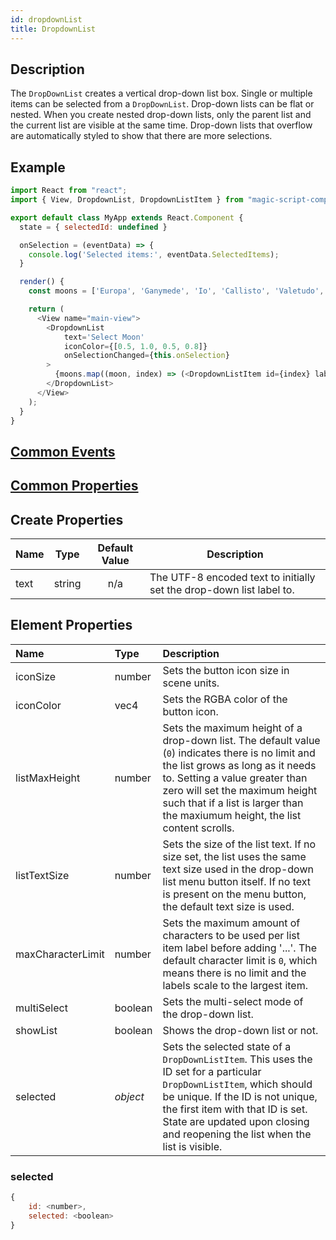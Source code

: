 ```yaml
---
id: dropdownList
title: DropdownList
---
```

## Description
The `DropDownList` creates a vertical drop-down list box. Single or multiple items can be selected from a `DropDownList`. Drop-down lists can be flat or nested. When you create nested drop-down lists, only the parent list and the current list are visible at the same time. Drop-down lists that overflow are automatically styled to show that there are more selections.

## Example

```javascript
import React from "react";
import { View, DropdownList, DropdownListItem } from "magic-script-components";

export default class MyApp extends React.Component {
  state = { selectedId: undefined }

  onSelection = (eventData) => {
    console.log('Selected items:', eventData.SelectedItems);
  }

  render() {
    const moons = ['Europa', 'Ganymede', 'Io', 'Callisto', 'Valetudo', 'Amalthea'];

    return (
      <View name="main-view">
        <DropdownList
            text='Select Moon'
            iconColor={[0.5, 1.0, 0.5, 0.8]}
            onSelectionChanged={this.onSelection}
        >
          {moons.map((moon, index) => (<DropdownListItem id={index} label={moon} />))}
        </DropdownList>
      </View>
    );
  }
}
```

## [Common Events](../types/Events.md)

## [Common Properties](../types/Properties.md)

## Create Properties

| Name | Type   | Default Value | Description                                                        |
| ---- | ------ | :-----------: | ------------------------------------------------------------------ |
| text | string |      n/a      | The UTF-8 encoded text to initially set the drop-down list label to. |

## Element Properties

| Name              | Type     | Description                                                                                                                                                                                                                                                                       |
| :---------------- | :------- | :-------------------------------------------------------------------------------------------------------------------------------------------------------------------------------------------------------------------------------------------------------------------------------- |
| iconSize          | number   | Sets the button icon size in scene units.                                                                                                                                                                                                                                         |
| iconColor         | vec4     | Sets the RGBA color of the button icon.                                                                                                                                                                                                                                           |
| listMaxHeight     | number   | Sets the maximum height of a drop-down list. The default value (`0`) indicates there is no limit and the list grows as long as it needs to. Setting a value greater than zero will set the maximum height such that if a list is larger than the maxiumum height, the list content scrolls. |
| listTextSize      | number   | Sets the size of the list text. If no size set, the list uses the same text size used in the drop-down list menu button itself. If no text is present on the menu button, the default text size is used.                                                                    |
| maxCharacterLimit | number   | Sets the maximum amount of characters to be used per list item label before adding '...'. The default character limit is `0`, which means there is no limit and the labels scale to the largest item.                                                                                    |
| multiSelect       | boolean  | Sets the multi-select mode of the drop-down list.                                                                                                                                                                                                                                 |
| showList          | boolean  | Shows the drop-down list or not.                                                                                                                                                                                                                                                     |
| selected          | _object_ | Sets the selected state of a `DropDownListItem`. This uses the ID set for a particular `DropDownListItem`, which should be unique. If the ID is not unique, the first item with that ID is set. State are updated upon closing and reopening the list when the list is visible.          |

### selected

```javascript
{
    id: <number>,
    selected: <boolean>
}
```
